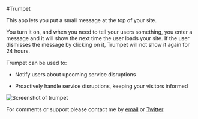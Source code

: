 #Trumpet

This app lets you put a small message at the top of your site. 

You turn it on, and when you need to tell your users something, you enter a message and it will show the next time the user loads your site. If the user dismisses the message by clicking on it, Trumpet will not show it again for 24 hours. 

Trumpet can be used to:

* Notify users about upcoming service disruptions

* Proactively handle service disruptions, keeping your visitors informed

![Screenshot of trumpet](/images/apps/trumpet/trumpet_screenshot.png "Screenshot")

For comments or support please contact me by <a href="mailto:martin+trumpet@blaastolen.com">email</a> or <a href="http://twitter.com/martior">Twitter</a>.

